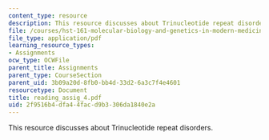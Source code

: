 ```yaml
---
content_type: resource
description: This resource discusses about Trinucleotide repeat disorders.
file: /courses/hst-161-molecular-biology-and-genetics-in-modern-medicine-fall-2007/2f9516b4dfa44facd9b3306da1840e2a_reading_assig_4.pdf
file_type: application/pdf
learning_resource_types:
- Assignments
ocw_type: OCWFile
parent_title: Assignments
parent_type: CourseSection
parent_uid: 3b09a20d-8fb0-bb4d-33d2-6a3c7f4e4601
resourcetype: Document
title: reading_assig_4.pdf
uid: 2f9516b4-dfa4-4fac-d9b3-306da1840e2a
---
```

This resource discusses about Trinucleotide repeat disorders.

